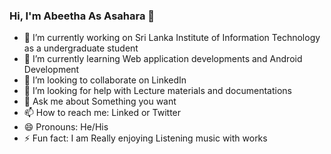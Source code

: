 ### Hi, I'm Abeetha As Asahara 👋


- 🔭 I’m currently working on Sri Lanka Institute of Information Technology as a undergraduate student
- 🌱 I’m currently learning Web application developments and Android Development
- 👯 I’m looking to collaborate on LinkedIn
- 🤔 I’m looking for help with Lecture materials and documentations
- 💬 Ask me about Something you want 
- 📫 How to reach me: Linked or Twitter
- 😄 Pronouns: He/His 
- ⚡ Fun fact: I am Really enjoying Listening music with works

